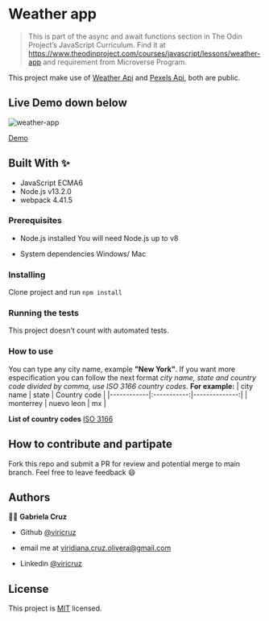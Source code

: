 # Weather app

> This is part of the async and await functions section in The Odin Project’s JavaScript Curriculum. Find it at https://www.theodinproject.com/courses/javascript/lessons/weather-app and requirement from Microverse Program.

This project make use of [Weather Api](https://openweathermap.org/api) and [Pexels Api](https://www.pexels.com/api/documentation/), both are public.

## Live Demo down below
<p>
  <img src="https://media.giphy.com/media/KGeKMCoj27YWmLXQqS/giphy.gif" alt="weather-app" />
</p>

[Demo](https://viricruz.github.io/weather-app/)

## Built With ✨

- JavaScript ECMA6
- Node.js v13.2.0
- webpack 4.41.5

### Prerequisites
* Node.js installed
You will need Node.js up to v8

* System dependencies
Windows/ Mac


### Installing
Clone project and run
`npm install`

### Running the tests
This project doesn't count with automated tests.

### How to use
You can type any city name, example **"New York"**. If you want more especification you can follow the next format
_city name, state and country code divided by comma, use ISO 3166 country codes_. **For example:**
| city name  |    state    |  Country code |
|------------|:-----------:|--------------:|
| monterrey  | nuevo leon  |      mx       |

**List of country codes** [ISO 3166](https://en.wikipedia.org/wiki/List_of_ISO_3166_country_codes)

## How to contribute and partipate
Fork this repo and submit a PR for review and potential merge to main branch. Feel free to leave feedback :smile:


## Authors

👨‍💻 **Gabriela Cruz**


- Github [@viricruz](https://github.com/ViriCruz/)

- email me at viridiana.cruz.olivera@gmail.com

- Linkedin [@viricruz](https://www.linkedin.com/in/viricruz/)

## License

This project is [MIT](LICENSE) licensed.
